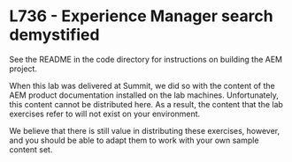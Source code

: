# L736 - Experience Manager search demystified

See the README in the code directory for instructions on building the AEM project.

When this lab was delivered at Summit, we did so with the content of the AEM product documentation installed on the lab machines.  Unfortunately, this content cannot be distributed here.  As a result, the content that the lab exercises refer to will not exist on your environment.

We believe that there is still value in distributing these exercises, however, and you should be able to adapt them to work with your own sample content set.
